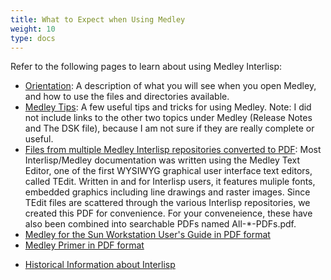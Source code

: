 ```yaml
---
title: What to Expect when Using Medley
weight: 10
type: docs
---
```


Refer to the following pages to learn about using Medley Interlisp:
* <a href="Orientation" alt="Orientation"> Orientation</a>: A description of what you will see when you open Medley, and how to use the files and directories available.
* <a href="Tips" alt="Tips"> Medley Tips</a>: A few useful tips and tricks for using Medley.
Note: I did not include links to the other two topics under Medley (Release Notes and The DSK file), because I am not sure if they are really complete or useful.
* [Files from multiple Medley Interlisp repositories converted to PDF](https://drive.google.com/drive/folders/10ZBQty5gEwdBnZHtEbXfe5f1dHGziGZG?usp=sharing): Most Interlisp/Medley documentation was written using the Medley Text Editor, one of the first WYSIWYG graphical user interface text editors, called TEdit. Written in and for Interlisp users, it features muliple fonts, embedded graphics including line drawings and raster images. Since TEdit files are scattered through the various Interlisp repositories, we created this PDF for convenience. For your conveneience, these have also been combined into searchable PDFs named All-*-PDFs.pdf. 
* <a href="SunUserGuide.pdf">Medley for the Sun Workstation User's Guide in PDF format</a>
* <a href="Medley-Primer.pdf">Medley Primer in PDF format</a> 
<!-- - <a href="1992-02-An_Introduction_to_Medley_Release_2.0.pdf">Introduction to Medley, Release 2.0</a> -->
* <a href="history" alt="Medley Interlisp History"> Historical Information about Interlisp</a> 

